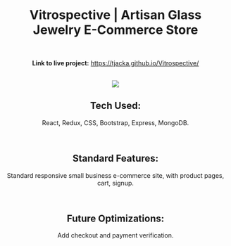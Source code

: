 <div align="center">

# Vitrospective | Artisan Glass Jewelry E-Commerce Store

<br>

**Link to live project:** https://tjacka.github.io/Vitrospective/

<br>

<img src="https://i.ibb.co/tm1SBSC/vitrospective.jpg" border="0">

<br>

## Tech Used: 
  
React, Redux, CSS, Bootstrap, Express, MongoDB. 

<br> 

## Standard Features:

Standard responsive small business e-commerce site, with product pages, cart, signup. 
  
<br>
  
## Future Optimizations:
  
Add checkout and payment verification. 

</div>
